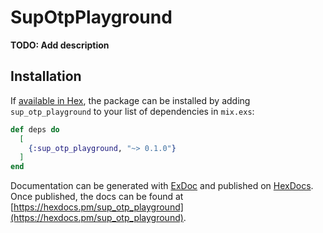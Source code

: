 # SupOtpPlayground

**TODO: Add description**

## Installation

If [available in Hex](https://hex.pm/docs/publish), the package can be installed
by adding `sup_otp_playground` to your list of dependencies in `mix.exs`:

```elixir
def deps do
  [
    {:sup_otp_playground, "~> 0.1.0"}
  ]
end
```

Documentation can be generated with [ExDoc](https://github.com/elixir-lang/ex_doc)
and published on [HexDocs](https://hexdocs.pm). Once published, the docs can
be found at [https://hexdocs.pm/sup_otp_playground](https://hexdocs.pm/sup_otp_playground).

